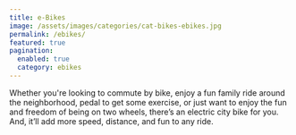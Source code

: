 ```yaml
---
title: e-Bikes
image: /assets/images/categories/cat-bikes-ebikes.jpg
permalink: /ebikes/
featured: true
pagination: 
  enabled: true
  category: ebikes
---
```


Whether you're looking to commute by bike, enjoy a fun family ride around the neighborhood, pedal to get some exercise, or just want to enjoy the fun and freedom of being on two wheels, there’s an electric city bike for you. And, it’ll add more speed, distance, and fun to any ride.